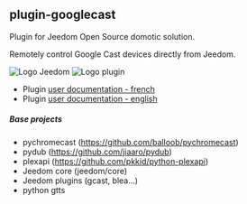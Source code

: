 ## plugin-googlecast

Plugin for Jeedom Open Source domotic solution.

Remotely control Google Cast devices directly from Jeedom.

![Logo Jeedom](docs/assets/images/logo.png "Logo Jeedom")
![Logo plugin](docs/images/logoplugin.png "Logo plugin")


- Plugin [user documentation - french](docs/fr_FR/index.md)
- Plugin [user documentation - english](docs/en_US/index.md)


##### Base projects

- pychromecast (https://github.com/balloob/pychromecast)
- pydub (https://github.com/jiaaro/pydub)
- plexapi (https://github.com/pkkid/python-plexapi)
- Jeedom core (jeedom/core)
- Jeedom plugins (gcast, blea...)
- python gtts
